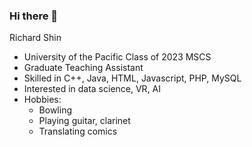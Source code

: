 ### Hi there 👋

Richard Shin

- University of the Pacific Class of 2023 MSCS
- Graduate Teaching Assistant
- Skilled in C++, Java, HTML, Javascript, PHP, MySQL
- Interested in data science, VR, AI
- Hobbies:
  - Bowling
  - Playing guitar, clarinet
  - Translating comics
<!--
**rickyrich88/rickyrich88** is a ✨ _special_ ✨ repository because its `README.md` (this file) appears on your GitHub profile.

Here are some ideas to get you started:

- 🔭 I’m currently working on ...
- 🌱 I’m currently learning ...
- 👯 I’m looking to collaborate on ...
- 🤔 I’m looking for help with ...
- 💬 Ask me about ...
- 📫 How to reach me: ...
- 😄 Pronouns: ...
- ⚡ Fun fact: ...
-->
